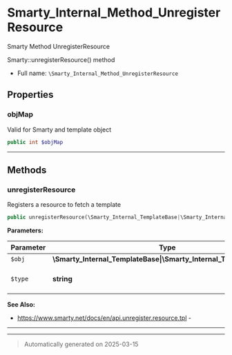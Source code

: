 
# Smarty_Internal_Method_UnregisterResource

Smarty Method UnregisterResource

Smarty::unregisterResource() method

* Full name: `\Smarty_Internal_Method_UnregisterResource`



## Properties


### objMap

Valid for Smarty and template object

```php
public int $objMap
```






***

## Methods


### unregisterResource

Registers a resource to fetch a template

```php
public unregisterResource(\Smarty_Internal_TemplateBase|\Smarty_Internal_Template|\Smarty $obj, string $type): \Smarty|\Smarty_Internal_Template
```








**Parameters:**

| Parameter | Type | Description |
|-----------|------|-------------|
| `$obj` | **\Smarty_Internal_TemplateBase&#124;\Smarty_Internal_Template&#124;\Smarty** |  |
| `$type` | **string** | name of resource type |





**See Also:**

* https://www.smarty.net/docs/en/api.unregister.resource.tpl - 

***


***
> Automatically generated on 2025-03-15
